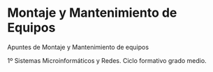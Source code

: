 # Montaje y Mantenimiento de Equipos

Apuntes de Montaje y Mantenimiento de equipos

1º Sistemas Microinformáticos y Redes.
Ciclo formativo grado medio.